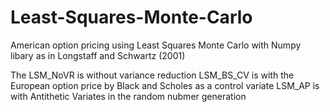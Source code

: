 # Least-Squares-Monte-Carlo
American option pricing using Least Squares Monte Carlo with Numpy libary as in Longstaff and Schwartz (2001)

The LSM_NoVR is without variance reduction
LSM_BS_CV is with the European option price by Black and Scholes as a control variate
LSM_AP is with Antithetic Variates in the random nubmer generation

